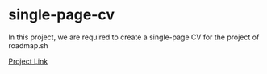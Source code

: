 # single-page-cv

 <p>In this project, we are required to create a single-page CV for the project of roadmap.sh </p>
 <a href="https://roadmap.sh/projects/single-page-cv">Project Link </a>
